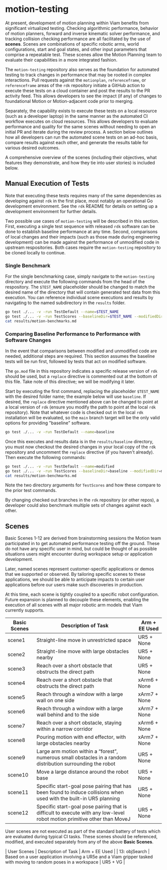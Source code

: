 # motion-testing

At present, development of motion planning within Viam benefits from significant virtualized testing. Checking algorithmic performance, behavior of motion planners, forward and inverse kinematic solver performance, and tracking collision checking performance are all facilitated by the use of **scenes**. Scenes are combinations of specific robotic arms, world configurations, start and goal states, and other input parameters that comprise a repeatable test. These scenes allow the Motion Planning team to evaluate their capabilities in a more integrated fashion. 

The `motion-testing` repository also serves as the foundation for automated testing to track changes in performance that may be rooted in complex interactions. Pull requests against the `motionplan`, `referenceframe`, or `referenceframe` areas of the `rdk` repository initiate a GitHub action to execute these tests on a cloud container and post the results to the PR activity feed. This allows developers to see the impact (if any) of changes to foundational Motion or Motion-adjacent code prior to merging.

Separately, the capability exists to execute these tests on a local resource (such as a developer laptop) in the same manner as the automated CI workflow executes on cloud resources. This allows developers to evaluate performance and quality for the same scenes without needing to open an initial PR and iterate during the review process. A section below outlines how all developers can run the automated scene tests on an ad-hoc basis, compare results against each other, and generate the results table for various desired outcomes.

A comprehensive overview of the scenes (including their objectives, what features they demonstrate, and how they tie into user stories) is included below.

## Manual Execution of Tests

Note that executing these tests requires many of the same dependencies as developing against `rdk` in the first place, most notably an operational Go development environment. See the `rdk` README for details on setting up a development environment for further details.

Two possible use cases of `motion-testing` will be described in this section. First, executing a single test sequence with released `rdk` software can be done to establish baseline performance at any time. Second, comparisons of local changes and their impacts (such as those made during engineering development) can be made against the performance of unmodified code in upstream respositories. Both cases require the `motion-testing` repository to be cloned locally to continue.

### Single Benchmark

For the single benchmarking case, simply navigate to the `motion-testing` directory and execute the following commands from the head of the respository. The `$TEST_NAME` placeholder should be changed to match the desired name of the directory that will contain generated test data from this execution. You can reference individual scene executions and results by navigating to the named subdirectory in the `results` folder.

```bash
go test ./... -v -run TestDefault --name=$TEST_NAME
go test ./... -v -run TestScores --baselineDir=$TEST_NAME --modifiedDir=$TEST_NAME
cat results/motion-benchmarks.md
```

### Comparing Baseline Performance to Performance with Software Changes

In the event that comparisons between modified and unmodified code are needed, additional steps are required. This section assumes the baseline tests will be run first, followed by tests that act on modified software.

The `go.mod` file in this repository indicates a specific release version of `rdk` should be used, but a `replace` directive is commented out at the bottom of this file. Take note of this directive; we will be modifying it later.

Start by executing the first command, replacing the placeholder `$TEST_NAME` with the desired folder name; the example below will use `baseline`. If desired, the `replace` directive mentioned above can be changed to point at a local version of `rdk` (ensure you modify the path to point at the local `rdk` repository). Note that whatever code is checked out in the local `rdk` installation will be evaluated, so the `main` branch target will be the only valid options for providing "baseline" software.

```bash
go test ./... -v -run TestDefault --name=baseline
```

Once this executes and results data is in the `results/baseline` directory, you must now checkout the desired changes in your local copy of the `rdk` repository and uncomment the `replace` directive (if you haven't already). Then execute the following commands:

```bash
go test ./... -v -run TestDefault --name=modified
go test ./... -v -run TestScores --baselineDir=baseline --modifiedDir=modified
cat results/motion-benchmarks.md
```

Note the two directory arguments for `TestScores` and how these compare to the prior test commands.

By changing checked out branches in the `rdk` repository (or other repos), a developer could also benchmark multiple sets of changes against each other.

## Scenes

Basic Scenes 1-12 are derived from brainstorming sessions the Motion team participated in to get automated performance testing off the ground. These do not have any specific user in mind, but could be thought of as possible situations users might encounter during workspace setup or application development.

Later, named scenes represent customer-specific applications or demos that we supported or observed. By tailoring specific scenes to these applications, we should be able to anticipate impacts to certain user applications before our users make such discoveries in production.

At this time, each scene is tightly coupled to a specific robot configuration. Future expansion is planned to decouple these elements, enabling the execution of all scenes with all major robotic arm models that Viam currently supports.

| Basic Scenes | Description of Task                                                                                                      | Arm + EE Used |
| ------------ | ------------------------------------------------------------------------------------------------------------------------ | ------------- |
| scene1       | Straight-line move in unrestricted space                                                                                 | UR5 + None    |
| scene2       | Straight-line move with large obstacles nearby                                                                           | UR5 + None    |
| scene3       | Reach over a short obstacle that obstructs the direct path                                                               | UR5 + None    |
| scene4       | Reach over a short obstacle that obstructs the direct path                                                               | xArm6 + None  |
| scene5       | Reach through a window with a large wall on one side                                                                     | xArm7 + None  |
| scene6       | Reach through a window with a large wall behind and to the side                                                          | xArm7 + None  |
| scene7       | Reach over a short obstacle, staying within a narrow corridor                                                            | xArm6 + None  |
| scene8       | Pouring motion with end effector, with large obstacles nearby                                                            | xArm7 + None  |
| scene9       | Large arm motion within a “forest”, numerous small obstacles in a random distribution surrounding the robot              | UR5 + None    |
| scene10      | Move a large distance around the robot base                                                                              | UR5 + None    |
| scene11      | Specific start-goal pose pairing that has been found to induce collisions when used with the built-in UR5 planning       | UR5 + None    |
| scene12      | Specific start-goal pose pairing that is difficult to execute with any low-level robot motion primitive other than MoveJ | UR5 + None    |

User scenes are not executed as part of the standard battery of tests which are evaluated during typical CI tasks. These scenes should be referenced, modified, and executed separately from any of the above **Basic Scenes**. 

| User Scenes   | Description of Task                                                                                                     | Arm + EE Used |
| 13: objSearch | Based on a user application involving a UR5e and a Viam gripper tasked with moving to random poses in a workspace       | UR5 + VG      |

